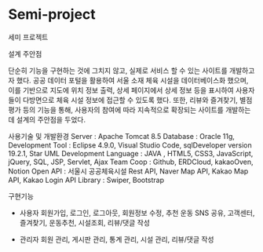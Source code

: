 # Semi-project
세미 프로젝트

설계 주안점

단순히 기능을 구현하는 것에 그치지 않고, 실제로 서비스 할 수 있는 사이트를 개발하고자 했다. 공공 데이터 포털을 활용하여 서울 소재 체육 시설을 데이터베이스화 했으며, 이를 기반으로 지도에 위치 정보 출력, 상세 페이지에서 상세 정보 등을 표시하여 사용자들이 다방면으로 체육 시설 정보에 접근할 수 있도록 했다.
또한, 리뷰와 즐겨찾기, 별점 평가 등의 기능을 통해, 사용자의 참여에 따라 지속적으로 확장되는 사이트를 개발하는 데 설계의 주안점을 두었다.

사용기술 및 개발환경
Server : Apache Tomcat 8.5
Database : Oracle 11g, 
Development Tool : Eclipse 4.9.0, Visual Studio Code,  sqlDeveloper version 19.2.1, Star UML
Development Language :  JAVA , HTML5, CSS3, JavaScript, jQuery, SQL, JSP, Servlet, Ajax
Team Coop : Github, ERDCloud, kakaoOven, Notion
Open API : 서울시 공공체육시설 Rest API,  Naver Map API, Kakao Map API, Kakao Login API
Library : Swiper, Bootstrap

구현기능	
- 사용자
회원가입, 로그인, 로그아웃, 회원정보 수정, 추천 운동 SNS 공유, 고객센터, 즐겨찾기, 운동추천, 시설조회, 리뷰/댓글 작성

- 관리자
회원 관리, 게시판 관리, 통계 관리, 시설 관리, 리뷰/댓글 작성



